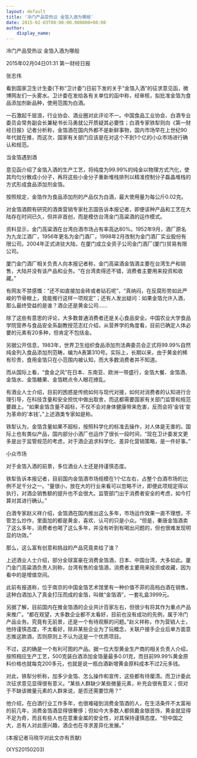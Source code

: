 ```yaml
---
layout: default
title: '冷门产品受热议 金箔入酒为哪般'
date: 2015-02-03T00:00:00.000000+08:00
author:
    display_name: 
---
```


冷门产品受热议 金箔入酒为哪般

2015年02月04日01:31 第一财经日报

张志伟

看到国家卫生计生委(下称“卫计委”)日前下发的关于“金箔入酒”的征求意见函，微博网友们一头雾水。卫计委在发给各有关单位的函中称，经审核，拟批准金箔为食品添加剂新品种，使用范围为白酒。

一石激起千层浪，行业协会、酒业圈对此评论不一。中国食品工业协会、白酒专业委员会常务副会长兼秘书长马勇就公开质疑其必要性；白酒专家铁犁则向《第一财经日报》记者分析称，金箔酒在国内外都不是新鲜事物，国内市场早在上世纪90年代就在推，而这次，国家有关部门应该是在对这个不到1个亿的小众市场进行确认和规范。

当金箔遇到酒

意见函介绍了金箔入酒的生产工艺，将纯度为99.99%的纯金以物理方式汽化，使其均匀分散成小分子，再将这些小金分子重新堆栈排列以精准控制分子磊晶堆栈的方式形成食品添加剂金箔。

按照规定，金箔作为食品添加剂的产品仅为白酒，最大使用量为每公斤0.02克。

对金箔酒颇有研究的酒类营销专家杜志国告诉本报记者，即便该种产品和工艺在大陆存在时间已久，但并非首创，而是模仿台湾金门高粱酒的运作模式。

资料显示，金门高粱酒在台湾白酒市场占有率高达80%。1952年9月，酒厂原名为九龙江酒厂，1956年更名为金门酒厂，1998年2月改制为金门酒厂实业股份有限公司。2004年正式进驻大陆，在厦门成立全资子公司金门酒厂(厦门)贸易有限公司。

厦门金门酒厂相关负责人向本报记者称，金门高粱酒金箔酒主要在台湾生产和销售，大陆并没有该产品和业务。“在台湾卖得还不错，消费者主要用来投资和收藏。”

有网友不禁感慨：“还不如直接加金砖或者钻石呢”，“真纳闷，在反腐形势如此严峻的节骨眼上，竟能推行这样一项规定”；还有人发出疑问：如果金箔允许入酒，那么最终受益的是谁？酒企还是黄金公司……

除了这些有意思的评论，大多数普通消费者还是关心食品安全。中国农业大学食品学院营养与食品安全系副教授范志红介绍，从营养学的角度看，目前已确定人体必要的元素有20多种，但肯定不包括金。

另据公开信息，1983年，世界卫生组织食品添加剂法典委员会正式将99.99%自然纯金列入食品添加剂范畴，编为A表第310号。实际上，长期以来，由于黄金的稀有珍贵，食用金箔只在小范围内被认知，而大多数消费者并不知道。

而从国际上看，“食金之风”在日本、东南亚、欧洲一带盛行，金箔大餐、金箔酒、金箔水、金箔糖果、金箔糕点令人眼花缭乱。

有酒业人士介绍，目前的困惑是传统如何与现代对接，如何对消费者的认知进行合理引导，在科技含量和安全担忧中做出取舍，而这都需要国家有关部门监管和规范要跟上。“如果金箔含量不超标，不仅不会对身体健康带来危害，反而会将‘金钱’变为革命的‘本钱’。”上述酒类专家如是称。

铁犁认为，金箔含量如果不超标，按照科学化的标准去操作，对人体是无害的。国际上也有类似产品，国内部分小酒厂也运作了很长一段时间，“现在卫计委发文更多是出于监管规范的考虑，对于酒企追求科学化、差异化营销策略，是一件好事。”

小众市场

对于金箔入酒的前景，多位酒业人士还是持谨慎态度。

铁犁告诉本报记者，目前国内金箔酒市场规模在1个亿左右，占整个白酒市场的比例不足千分之一。“量很小，放在大的行业来看可以忽略不计，即便此项规定得以执行，对酒企销售额的提升也不会很大。监管部门出于消费者安全的考虑，如今打算对其进行确认。”

白酒专家赵义祥介绍，金箔酒在国内推出这么多年，市场运作效果一直不理想，不管怎么炒作，里面加的都是黄金，喜欢、认可的只是小众。“但是，秦唐金箔酒卖了这么多年，消费者也喝了这么多年，并没有听到有喝出问题的，但也很难发现明显的功效。”

那么，这么富有创意和挑战的产品究竟卖给了谁？

上述酒业人士介绍，部分全球富豪在消费金箔酒，日本、中国台湾，大多如此。厦门金门高粱酒负责人则称，台湾有售的金箔酒，消费者主要用来投资或收藏，因为看中的是增值空间。

此前有报道称，位于南京的中国金箔艺术馆里有一种价值不菲的高档白酒在销售，这种白酒加入了真金打压而成的金箔，叫做“金箔酒”，一套礼盒3999元。

另据了解，目前国内在推金箔酒的企业共计百家左右，但很少有将其作为重点产品来推广。“都在观望，大多数企业都不太看好，目前也没有成功的先例，属于冷门产品业务。究竟有无前景，还是一个有待观察的问题。”赵义祥称，作为营销人士，他持谨慎态度，不太看好，除非某些企业为了玩概念，关联户接手企业后单方面意志推这款酒，否则原则上不认为这是一个优质项目。

不过，这的确是一个有利可图的产品。据一位大型黄金生产商的相关负责人介绍，按照相应生产工艺，500克装白酒添加金箔量最多0.01克，而目前99.99%黄金原料价格也就每克200多元，也就是说一瓶白酒新增黄金原料成本不过2元多钱。

对此，铁犁分析称，加多少金箔、怎么操作和宣传，这些都有待厘清。而卫计委此次征求意见显得很有意义。“某些人群缺少某些微量元素，补充会很有意义；但对于不缺该微量元素的人群来说，是否还需要饮用？”

他介绍，在白酒行业工作多年，也很难碰到消费金箔酒的人，在生活条件不太富裕的前几年，消费金箔酒显得很奢侈；但如今大多数人都佩戴金银首饰，黄金就显得不足为奇，而且有些人也在意重金属的安全性，对其保持谨慎态度。“但中国之大，总有人对此感兴趣，酒企也在寻求差异化发展。”

(本报记者马晓华对此文亦有贡献)

(XYS20150203)


